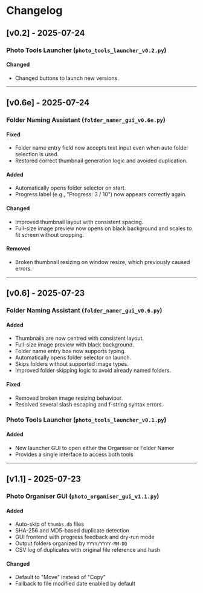 # Changelog

## [v0.2] - 2025-07-24

### Photo Tools Launcher (`photo_tools_launcher_v0.2.py`)
#### Changed
- Changed buttons to launch new versions.

---

## [v0.6e] - 2025-07-24

### Folder Naming Assistant (`folder_namer_gui_v0.6e.py`)
#### Fixed
- Folder name entry field now accepts text input even when auto folder selection is used.
- Restored correct thumbnail generation logic and avoided duplication.

#### Added
- Automatically opens folder selector on start.
- Progress label (e.g., "Progress: 3 / 10") now appears correctly again.

#### Changed
- Improved thumbnail layout with consistent spacing.
- Full-size image preview now opens on black background and scales to fit screen without cropping.

#### Removed
- Broken thumbnail resizing on window resize, which previously caused errors.

---

## [v0.6] - 2025-07-23

### Folder Naming Assistant (`folder_namer_gui_v0.6.py`)
#### Added
- Thumbnails are now centred with consistent layout.
- Full-size image preview with black background.
- Folder name entry box now supports typing.
- Automatically opens folder selector on launch.
- Skips folders without supported image types.
- Improved folder skipping logic to avoid already named folders.

#### Fixed
- Removed broken image resizing behaviour.
- Resolved several slash escaping and f-string syntax errors.

### Photo Tools Launcher (`photo_tools_launcher_v0.1.py`)
#### Added
- New launcher GUI to open either the Organiser or Folder Namer
- Provides a single interface to access both tools

---

## [v1.1] - 2025-07-23

### Photo Organiser GUI (`photo_organiser_gui_v1.1.py`)
#### Added
- Auto-skip of `thumbs.db` files
- SHA-256 and MD5-based duplicate detection
- GUI frontend with progress feedback and dry-run mode
- Output folders organized by `YYYY/YYYY-MM-DD`
- CSV log of duplicates with original file reference and hash

#### Changed
- Default to "Move" instead of "Copy"
- Fallback to file modified date enabled by default

